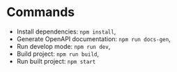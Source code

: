 # Commands

* Install dependencies: `npm install`,
* Generate OpenAPI documentation: `npm run docs-gen`,
* Run develop mode: `npm run dev`,
* Build project: `npm run build`,
* Run built project: `npm start`